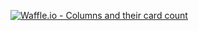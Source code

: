 [![Waffle.io - Columns and their card count](https://badge.waffle.io/HC18-Decoders/Pet-Friendly-Mexico.png?columns=all)](https://waffle.io/HC18-Decoders/Pet-Friendly-Mexico?utm_source=badge)
